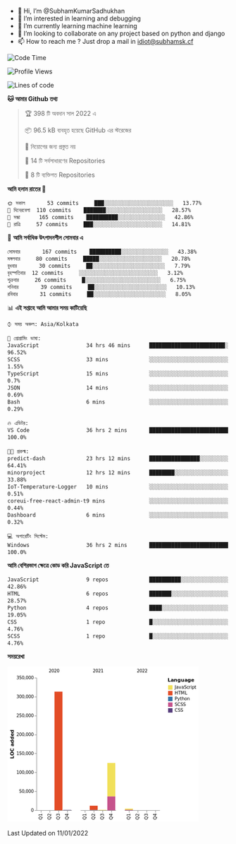 - 👋 Hi, I’m @SubhamKumarSadhukhan
- 👀 I’m interested in learning and debugging
- 🌱 I’m currently learning machine learning
- 💞️ I’m looking to collaborate on any project based on python and django
- 📫 How to reach me ?
      Just drop a mail in idiot@subhamsk.cf

<!---
SubhamKumarSadhukhan/SubhamKumarSadhukhan is a ✨ special ✨ repository because its `README.md` (this file) appears on your GitHub profile.
You can click the Preview link to take a look at your changes.
--->


<!--START_SECTION:waka-->
![Code Time](http://img.shields.io/badge/Code%20Time-61%20hrs%2041%20mins-blue)

![Profile Views](http://img.shields.io/badge/%E0%A6%AA%E0%A7%8D%E0%A6%B0%E0%A7%8B%E0%A6%AB%E0%A6%BE%E0%A6%87%E0%A6%B2%20%E0%A6%A6%E0%A6%B0%E0%A7%8D%E0%A6%B6%E0%A6%A8-76-blue)

![Lines of code](https://img.shields.io/badge/%E0%A6%B9%E0%A7%8D%E0%A6%AF%E0%A6%BE%E0%A6%B2%E0%A7%8B%20%E0%A6%93%E0%A6%AF%E0%A6%BC%E0%A6%BE%E0%A6%B0%E0%A7%8D%E0%A6%B2%E0%A7%8D%E0%A6%A1%20%E0%A6%A5%E0%A7%87%E0%A6%95%E0%A7%87%20%E0%A6%86%E0%A6%AE%E0%A6%BF%20%E0%A6%B2%E0%A6%BF%E0%A6%96%E0%A7%87%E0%A6%9B%E0%A6%BF-456%20Thousand%20%E0%A6%95%E0%A7%8B%E0%A6%A1%E0%A7%87%E0%A6%B0%20%E0%A6%B2%E0%A6%BE%E0%A6%87%E0%A6%A8-blue)

**🐱 আমার Github তথ্য** 

> 🏆 398 টি অবদান সাল 2022 এ
 > 
> 📦 96.5 kB ব্যবহৃত হয়েছে GitHub এর স্টরেজের 
 > 
> 🚫 নিয়োগের জন্য প্রস্তুত নয়
 > 
> 📜 14 টি সর্বসাধারণের Repositories 
 > 
> 🔑 8 টি ব্যক্তিগত Repositories  
 > 
**আমি হলাম রাতের 🦉** 

```text
🌞 সকাল       53 commits     ███░░░░░░░░░░░░░░░░░░░░░░   13.77% 
🌆 দিনেরবেলা  110 commits    ███████░░░░░░░░░░░░░░░░░░   28.57% 
🌃 সন্ধা      165 commits    ██████████░░░░░░░░░░░░░░░   42.86% 
🌙 রাত্রি     57 commits     ███░░░░░░░░░░░░░░░░░░░░░░   14.81%

```
📅 **আমি সর্বাধিক উৎপাদনশীল সোমবার এ** 

```text
সোমবার       167 commits    ██████████░░░░░░░░░░░░░░░   43.38% 
মঙ্গলবার     80 commits     █████░░░░░░░░░░░░░░░░░░░░   20.78% 
বুধবার       30 commits     ██░░░░░░░░░░░░░░░░░░░░░░░   7.79% 
বৃহস্পতিবার  12 commits     ░░░░░░░░░░░░░░░░░░░░░░░░░   3.12% 
শুক্রবার     26 commits     █░░░░░░░░░░░░░░░░░░░░░░░░   6.75% 
শনিবার       39 commits     ██░░░░░░░░░░░░░░░░░░░░░░░   10.13% 
রবিবার       31 commits     ██░░░░░░░░░░░░░░░░░░░░░░░   8.05%

```


📊 **এই সপ্তাহে আমি আমার সময় কাটিয়েছি** 

```text
⌚︎ সময় অঞ্চল: Asia/Kolkata

💬 প্রোগ্রামিং ভাষা: 
JavaScript               34 hrs 46 mins      ████████████████████████░   96.52% 
SCSS                     33 mins             ░░░░░░░░░░░░░░░░░░░░░░░░░   1.55% 
TypeScript               15 mins             ░░░░░░░░░░░░░░░░░░░░░░░░░   0.7% 
JSON                     14 mins             ░░░░░░░░░░░░░░░░░░░░░░░░░   0.69% 
Bash                     6 mins              ░░░░░░░░░░░░░░░░░░░░░░░░░   0.29%

🔥 এডিটর: 
VS Code                  36 hrs 2 mins       █████████████████████████   100.0%

🐱‍💻 প্রকল্ম: 
predict-dash             23 hrs 12 mins      ████████████████░░░░░░░░░   64.41% 
minorproject             12 hrs 12 mins      ████████░░░░░░░░░░░░░░░░░   33.88% 
IoT-Temperature-Logger   10 mins             ░░░░░░░░░░░░░░░░░░░░░░░░░   0.51% 
coreui-free-react-admin-t9 mins              ░░░░░░░░░░░░░░░░░░░░░░░░░   0.44% 
Dashboard                6 mins              ░░░░░░░░░░░░░░░░░░░░░░░░░   0.32%

💻 অপারেটিং সিস্টেম: 
Windows                  36 hrs 2 mins       █████████████████████████   100.0%

```

**আমি বেশিরভাগ ক্ষেত্রে কোড করি JavaScript তে** 

```text
JavaScript               9 repos             ██████████░░░░░░░░░░░░░░░   42.86% 
HTML                     6 repos             ███████░░░░░░░░░░░░░░░░░░   28.57% 
Python                   4 repos             ████░░░░░░░░░░░░░░░░░░░░░   19.05% 
CSS                      1 repo              █░░░░░░░░░░░░░░░░░░░░░░░░   4.76% 
SCSS                     1 repo              █░░░░░░░░░░░░░░░░░░░░░░░░   4.76%

```


**সময়রেখা**

![Chart not found](https://raw.githubusercontent.com/SubhamKumarSadhukhan/SubhamKumarSadhukhan/main/charts/bar_graph.png) 


 Last Updated on 11/01/2022
<!--END_SECTION:waka-->
